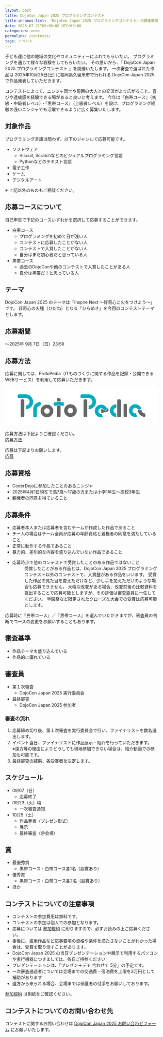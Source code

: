 ```yaml
---
layout: post
title: DojoCon Japan 2025 プログラミングコンテスト
title-in-news-list: 『DojoCon Japan 2025 プログラミングコンテスト』の募集要項を掲載しました
date: 2025-07-21T00:00:00 UTC+09:00
categories: news
permalink: /contests/
tags: イベント
---
```


<p>
  子ども達に他の地域の文化やコミュニティーにふれてもらいたい。
  プログラミングを通じて様々な経験をしてもらいたい。
  その思いから、『 DojoCon Japan 2025 プログラミングコンテスト 』を開催いたします。
  一次審査で選ばれた作品は 2025年10月25日(土) に福岡県久留米市で行われる DojoCon Japan 2025 で作品発表していただきます。
</p>

<p>
  コンテストによって、ニンジャ同士や周囲の大人との交流がより広がること、喜びや達成感を経験できる場があると良いと考えます。
  今年は『白帯コース』（初級・中級者レベル）・『黒帯コース』（上級者レベル）を設け、プログラミング経験の浅いニンジャでも活躍できるように広く募集いたします。
</p>

<h2>対象作品</h2>

<p>
  プログラミング言語は問わず、以下のジャンルで応募可能です。
</p>

<ul>
  <li>
    ソフトウェア
    <ul>
      <li>Viscuit, Scratchなどのビジュアルプログラミング言語</li>
      <li>Pythonなどのテキスト言語</li>
    </ul>
  </li>

  <li>電子工作</li>
  <li>ゲーム</li>
  <li>デジタルアート</li>
</ul>

<p>
  ※ 上記以外のものもご相談ください。
</p>

<h2>応募コースについて</h2>

<p>
  自己申告で下記のコースいずれかを選択して応募することができます。
</p>

<ul>
  <li>
    白帯コース
    <ul>
      <li>プログラミングを初めて日が浅い人</li>
      <li>コンテストに応募したことがない人</li>
      <li>コンテストで入賞したことがない人</li>
      <li>自分はまだ初心者だと思っている人</li>
    </ul>
  </li>

  <li>
    黒帯コース
    <ul>
      <li>過去のDojoConや他のコンテストで入賞したことがある人</li>
      <li>自分は黒帯だ！と思っている人</li>
    </ul>
  </li>
</ul>

<h2>テーマ</h2>

<p>
  DojoCon Japan 2025 のテーマは「Inspire Next 〜好奇心に火をつけよう〜」です。
  好奇心の火種（ひだね）となる「ひらめき」を今回のコンテストテーマとします。
</p>

<h2>応募期間</h2>

<p>
  ～2025年 9月 7日（日）23:59
</p>

<h2>応募方法</h2>

<p>
  応募に関しては、ProtoPedia（ITものづくりに関する作品を記録・公開できるWEBサービス）を利用して応募いただきます。
</p>

<a href="https://protopedia.net/" target="_blank">
  <img src="/img/sponsors/ProtoPedia.png" alt="ProtoPedia のロゴ">
</a>

<p>
  応募方法は下記よりご確認ください。<br>
  <a href="/contests/how-to-apply/">応募方法</a>
</p>

<p>
  応募は下記よりお願いします。<br>
  <a href="https://forms.gle/2WJ3S19kWuqijANVA" target="_blank">応募</a>
</p>

<h2>応募資格</h2>

<ul>
  <li>CoderDojoに参加したことのあるニンジャ</li>
  <li>2025年4月1日現在で満7歳～17歳の方または小学1年生～高校3年生</li>
  <li>親権者の同意を得ていること</li>
</ul>

<h2>応募条件</h2>

<ul>
  <li>応募者本人または応募者を含むチームが作成した作品であること</li>
  <li>チームの場合はチーム全員が応募の年齢資格と親権者の同意を満たしていること</li>
  <li>正常に動作する作品であること</li>
  <li>暴力的、差別的な内容を盛り込んでいない作品であること</li>
  <li>
    <dl>
      <dt>応募時点で他のコンテストで受賞したことのある作品ではないこと</dt>
      <dd>
        受賞したことがある作品とは、DojoCon Japan 2025 プログラミングコンテスト以外のコンテストで、入賞歴がある作品をいいます。
        受賞した作品の見た目を変えただけなど、少し手を加えただけのような場合も応募できません。
        大幅な改変がある場合、改変前後の比較資料を提出することで応募可能としますが、その評価は審査委員に一任してください。
        学園祭など限定されたクローズな大会での受賞は応募可能とします。
      </dd>
    </dl>
  </li>
</ul>

<p>
  応募時に『白帯コース』／『黒帯コース』を選んでいただきますが、審査員の判断でコースの変更をお願いすることもあります。
</p>

<h2>審査基準</h2>

<ul>
  <li>作品テーマを盛り込んでいる</li>
  <li>作品的に優れている</li>
</ul>

<h2>審査員</h2>

- 第１次審査
  - DojoCon Japan 2025 実行委員会
- 最終審査
  - DojoCon Japan 2025 参加者

<h3>審査の流れ</h3>

<ol>
  <li>応募締め切り後、第１次審査を実行委員会で行い、ファイナリストを数名選出します。</li>
  <li>
    イベント当日、ファイナリストに作品展示・紹介を行っていただきます。<br>
    ※遠方等の理由によりどうしても現地参加できない場合は、紹介動画での参加も可能です。
  </li>
  <li>最終審査の結果、各受賞者を決定します。</li>
</ol>

<h2>スケジュール</h2>

- 09/07（日）
  - 応募終了
- 09/23（火）頃
  - 一次審査通知
- 10/25（土）
  - 作品発表（プレゼン形式）
  - 展示
  - 最終審査（＠会場）

<h2>賞</h2>

- 最優秀賞
  - 黒帯コース・白帯コース各1名（副賞あり）
- 優秀賞
  - 黒帯コース・白帯コース各2名（副賞あり）
- ほか

<h2>コンテストについての注意事項</h2>

<ul>
  <li>コンテストの参加費用は無料です。</li>
  <li>コンテストの参加は個人での参加となります。</li>
  <li>応募については <a href="terms/">参加規約</a> に則りますので、必ずお読みの上ご応募ください。</li>
  <li>事後に、盗用作品など応募要項の資格や条件を満たさないことがわかった場合は、受賞を取り消すことがあります。</li>
  <li>DojoCon Japan 2025 の当日プレゼンテーションや展示で利用するパソコンや実行機器につきましては、各自ご持参ください</li>
  <li>プレゼンテーションは、「プレゼン＋デモ 合わせて 5分」の予定です。</li>
  <li>一次審査通過者については会場までの交通費・宿泊費を上限を3万円として補助があります</li>
  <li>遠方から来られる場合、会場までは保護者の付添をお願いしております。</li>
</ul>

<p>
  <a href="terms/">参加規約</a> は別紙をご確認ください。
</p>

<h2>コンテストについてのお問い合わせ先</h2>

<p>
  コンテストに関するお問い合わせは <a href="{{ site.contact }}" target="_blank">DojoCon Japan 2025 お問い合わせフォーム</a> にお願いいたします。
</p>
